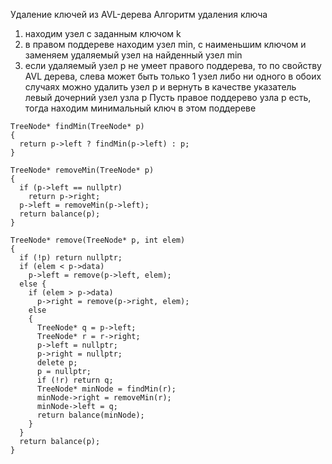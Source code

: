 Удаление ключей из AVL-дерева
Алгоритм удаления ключа
1) находим узел с заданным ключом k
2) в правом поддереве находим узел min, с наименьшим ключом 
   и заменяем удаляемый узел на найденный узел min
3) если удаляемый узел p не умеет правого поддерева, то по свойству AVL дерева, 
   слева может быть только 1 узел либо ни одного
   в обоих случаях можно удалить узел p и вернуть в качестве указатель левый дочерний узел узла p
Пусть правое поддерево узла p есть, тогда находим минимальный ключ в этом поддереве
```
TreeNode* findMin(TreeNode* p)
{
  return p->left ? findMin(p->left) : p;
}

TreeNode* removeMin(TreeNode* p)
{
  if (p->left == nullptr)
    return p->right;
  p->left = removeMin(p->left);
  return balance(p);
}

TreeNode* remove(TreeNode* p, int elem)
{
  if (!p) return nullptr;
  if (elem < p->data)
    p->left = remove(p->left, elem);
  else {
    if (elem > p->data)
      p->right = remove(p->right, elem);
    else
    {
      TreeNode* q = p->left;
      TreeNode* r = r->right;
      p->left = nullptr;
      p->right = nullptr;
      delete p;
      p = nullptr;
      if (!r) return q;
      TreeNode* minNode = findMin(r);
      minNode->right = removeMin(r);
      minNode->left = q;
      return balance(minNode);
    }
  }
  return balance(p);
}

```